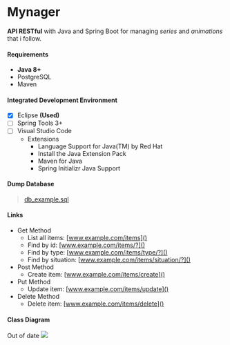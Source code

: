 # Mynager
**API RESTful** with Java and Spring Boot for managing _series_ and _animations_ that i follow.

#### Requirements
- **Java 8+**
- PostgreSQL
- Maven

#### Integrated Development Environment
- [x] Eclipse **(Used)**
- [ ] Spring Tools 3+
- [ ] Visual Studio Code
  - Extensions
    - Language Support for Java(TM) by Red Hat
    - Install the Java Extension Pack
    - Maven for Java
    - Spring Initializr Java Support
  

#### Dump Database
> [db_example.sql](https://github.com/cleefsouza/mynager-rest-back-end/tree/master/db_dump)

#### Links
- Get Method
	- List all items: [www.example.com/items]()
	- Find by id: [www.example.com/items/?]()
	- Find by type: [www.example.com/items/type/?]()
	- Find by situation: [www.example.com/items/situation/?]()
- Post Method
	- Create item: [www.example.com/items/create]()
- Put Method
	- Update item: [www.example.com/items/update]()
- Delete Method
	- Delete item: [www.example.com/items/delete]()

#### Class Diagram
Out of date
<img src="https://github.com/cleefsouza/mynager-rest-back-end/blob/master/diagrams/mynager_api_class_diagram.png"/>
